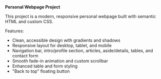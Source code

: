 **Personal Webpage Project**

This project is a modern, responsive personal webpage built with semantic HTML and custom CSS.

Features:
- Clean, accessible design with gradients and shadows
- Responsive layout for desktop, tablet, and mobile
- Navigation bar, intro/profile section, articles, aside/details, tables, and contact form
- Smooth fade-in animation and custom scrollbar
- Enhanced table and form styling
- "Back to top" floating button
